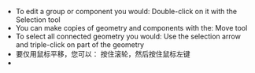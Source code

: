 
- To edit a group or component you would: Double-click on it with the Selection tool
- You can make copies of geometry and components with the: Move tool
- To select all connected geometry you would: Use the selection arrow and triple-click on part of the geometry
- 要仅用鼠标平移，您可以：  按住滚轮，然后按住鼠标左键
- 
